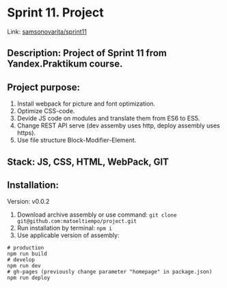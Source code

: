 # Sprint 11. Project

Link: [samsonovarita/sprint11](https://samsonovarita.github.io/sprint11/)

## Description: Project of Sprint 11 from Yandex.Praktikum course.

## Project purpose: 
1. Install webpack for picture and font optimization.
2. Optimize CSS-code.
3. Devide JS code on modules and translate them from ES6 to ES5.
4. Change REST API serve (dev assemby uses http, deploy assembly uses https).
5. Use file structure Block-Modifier-Element.

## Stack: JS, CSS, HTML, WebPack, GIT

## Installation: 
Version: v0.0.2

1. Download archive assembly or  use command: ```git clone git@github.com:matoeltiempo/project.git```
2. Run installation by terminal: ```npm i```
3. Use applicable version of assembly:
```
# production
npm run build
# develop
npm run dev
# gh-pages (previously change parameter "homepage" in package.json)
npm run deploy
```
